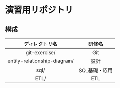 # 演習用リポジトリ

## 構成

| ディレクトリ名 | 研修名 |
| :--: | :--: |
| git-exercise/ | Git |
| entity-relationship-diagram/ | 設計 |
| sql/ | SQL基礎・応用 |
| ETL/ | ETL |